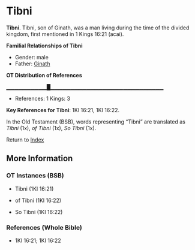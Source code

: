 # Tibni
**Tibni**. 
Tibni, son of Ginath, was a man living during the time of the divided kingdom, first mentioned in 1 Kings 16:21 (acai). 




**Familial Relationships of Tibni**


* Gender: male
* Father: [Ginath](Ginath.md)


**OT Distribution of References**

▁▁▁▁▁▁▁▁▁▁█▁▁▁▁▁▁▁▁▁▁▁▁▁▁▁▁▁▁▁▁▁▁▁▁▁▁▁▁
* References: 1 Kings: 3



**Key References for Tibni**: 
1KI 16:21, 1KI 16:22. 


In the Old Testament (BSB), words representing “Tibni” are translated as 
*Tibni* (1x), *of Tibni* (1x), *So Tibni* (1x). 




Return to [Index](00-Index.md)

## More Information

### OT Instances (BSB)

* Tibni (1KI 16:21)

* of Tibni (1KI 16:22)

* So Tibni (1KI 16:22)



### References (Whole Bible)

* 1KI 16:21; 1KI 16:22



